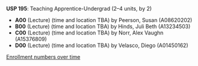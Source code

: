**USP 195**: Teaching Apprentice-Undergrad (2–4 units, by 2)

- **A00** (Lecture) (time and location TBA) by Peerson, Susan (A08620202)
- **B00** (Lecture) (time and location TBA) by Hinds, Juli Beth (A13234503)
- **C00** (Lecture) (time and location TBA) by Norr, Alex Vaughn (A15376809)
- **D00** (Lecture) (time and location TBA) by Velasco, Diego (A01450162)

[Enrollment numbers over time](./USP195.tsv)
